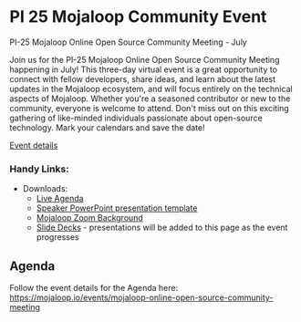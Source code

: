 # PI 25 Mojaloop Community Event 

PI-25 Mojaloop Online Open Source Community Meeting - July

Join us for the PI-25 Mojaloop Online Open Source Community Meeting happening in July! This three-day virtual event is a great opportunity to connect with fellow developers, share ideas, and learn about the latest updates in the Mojaloop ecosystem, and will focus entirely on the technical aspects of Mojaloop. Whether you're a seasoned contributor or new to the community, everyone is welcome to attend. Don't miss out on this exciting gathering of like-minded individuals passionate about open-source technology. Mark your calendars and save the date!

[Event details](https://mojaloop.io/events/mojaloop-online-open-source-community-meeting)


### Handy Links:
* Downloads:
  - [Live Agenda](https://mojaloop.io/events/mojaloop-online-open-source-community-meeting/)
  - [Speaker PowerPoint presentation template](https://github.com/mojaloop/documentation-artifacts/blob/master/presentations/pi_22_june_2023/presentations/presentation_template.pptx)
  - [Mojaloop Zoom Background](https://github.com/mojaloop/documentation-artifacts/blob/master/presentations/pi_25_jul_2024/presentations/PI-25–Community_Meeting_Zoom_Background.png)
  - [Slide Decks](https://github.com/mojaloop/documentation-artifacts/tree/master/presentations/pi_25_jul_2024/presentations) - presentations will be added to this page as the event progresses

## Agenda

Follow the event details for the Agenda here: https://mojaloop.io/events/mojaloop-online-open-source-community-meeting
